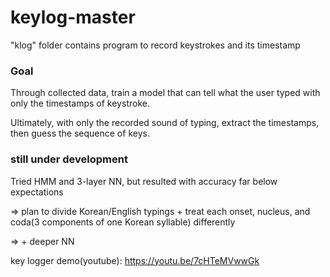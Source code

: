 # keylog-master

"klog" folder contains program to record keystrokes and its timestamp

### Goal
Through collected data, train a model that can tell what the user typed with only the timestamps of keystroke.

Ultimately, with only the recorded sound of typing, extract the timestamps, then guess the sequence of keys.

### still under development
Tried HMM and 3-layer NN, but resulted with accuracy far below expectations

=> plan to divide Korean/English typings + treat each onset, nucleus, and coda(3 components of one Korean syllable) differently

=> + deeper NN

key logger demo(youtube): https://youtu.be/7cHTeMVwwGk
